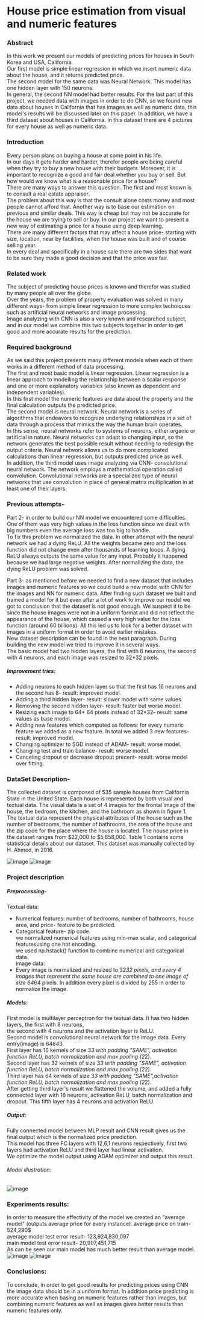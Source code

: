 # House price estimation from visual and numeric features

### Abstract <br/>
In this work we present our models of predicting prices for houses in South Korea and USA, California.<br/>
Our first model is simple linear regression in which we insert numeric data about the house, and it returns predicted price.<br/>
The second model for the same data was Neural Network. This model has one hidden layer with 150 neurons.<br/>
In general, the second NN model had better results. For the last part of this project, we needed data with images in order to do CNN, so we found new data about houses in California that has images as well as numeric data, this model's results will be discussed later on this paper. In addition, we  have a third dataset about houses in California. In this dataset there are 4 pictures for every house as well as numeric data.<br/>
### Introduction <br/>
Every person plans on buying a house at some point in his life.<br/>
In our days it gets harder and harder, therefor people are being careful when they try to buy a new house with their budgets. Moreover, it is important to recognize a good and fair deal whether you buy or sell. But how would we know what is a reasonable price for a house? <br/>
There are many ways to answer this question. The first and most known is to consult a real estate appraiser.<br/>
The problem about this way is that the consult alone costs money and most people cannot afford that. Another way is to base our estimation on previous and similar deals. This way is cheap but may not be accurate for the house we are trying to sell or buy. In our project we want to present a new way of estimating a price for a house using deep learning. <br/>
There are many different factors that may affect a house price- starting with size, location, near by facilities, when the house was built and of course selling year.<br/>
In every deal and specifically in a house sale there are two sides that want to be sure they made a good decision and that the price was fair. <br/>

### Related work <br/>
The subject of predicting house prices is known and therefor was studied by many people all over the globe.<br/>
Over the years, the problem of property evaluation was solved in many different ways- from simple linear regression to more complex techniques such as
artificial neural networks and image processing.<br/>
Image analyzing with CNN is also a very known and researched subject, and in our model we combine this two subjects together in order to get good and more
accurate results for the prediction.<br/>

### Required background <br/>
As we said this project presents many different models when each of them works in a different method of data processing.<br/>
The first and most basic model is linear regression. Linear regression is a linear approach to modelling the relationship between a
scalar response and one or more explanatory variables (also known as dependent and independent variables).<br/>
In this first model the numeric features are data about the property and the final calculation outputs the predicted price.<br/>
The second model is neural network. Neural network is a series of algorithms that endeavors to recognize underlying
relationships in a set of data through a process that mimics the way the human brain operates.<br/>
In this sense, neural networks refer to systems of neurons, either organic or artificial in nature. Neural networks can adapt to changing
input, so the network generates the best possible result without needing to redesign the output criteria. Neural network allows us to do more complicated
calculations than linear regression, but outputs predicted price as well. <br/>
In addition, the third model uses image analyzing via CNN- convolutional neural network. The network employs a mathematical operation called convolution. Convolutional networks are a specialized type of neural <br/>
networks that use convolution in place of general matrix multiplication in at least one of their layers. <br/>

### Previous attempts- <br/>
Part 2- in order to build our NN model we encountered some difficulties. One of them was very high values in the loss function since
we dealt with big numbers even the average loss was too big to handle.<br/>
To fix this problem we normalized the data. In other attempt with the neural network we had a dying ReLU. All the weights became zero and the loss function did not
change even after thousands of learning loops. A dying ReLU always outputs the same value for any input. Probably it happened because we had large negative
weights. After normalizing the data, the dying ReLU problem was solved. <br/>

Part 3- as mentioned before we needed to find a new dataset that includes images and numeric features so we could build a new model with CNN for the images and NN for numeric data. After finding such dataset we built and trained a model for it but even after a lot of work to improve our model we got to conclusion that the dataset is not good enough. We suspect it to be since the house images were not in a uniform format and did not reflect the appearance of the house, which caused a very high value for the loss function (around 60 billions). All this led us to look for a better dataset with images in a uniform format in order to avoid earlier mistakes. <br/>
New dataset description can be found in the next paragraph. During building the new model we tried to improve it in several ways.<br/>
The basic model had two hidden layers, the first with 8 neurons, the second with 4 neurons, and each image was resized to 32*32 pixels.<br/>

##### Improvement tries:

* Adding neurons to each hidden layer so that the first has 16 neurons and the second has 8- result: improved model.<br/>                                      
* Adding a third hidden layer- result: slower model with same values.<br/>
* Removing the second hidden layer- result: faster but worse model.<br/>
* Resizing each image to 64* 64 pixels instead of 32*32- result: same values as base model. <br/>
* Adding new features which computed as follows: for every numeric feature we added as a new feature. In total we added 3 new features- result: improved model. <br/>
* Changing optimizer to SGD instead of ADAM- result: worse model. <br/>
* Changing test and train balance- result: worse model. <br/>
* Canceling dropout or decrease dropout precent- result: worse model over fitting. <br/>
 
### DataSet Description-
The collected dataset is composed of 535 sample houses from California State in the United State. Each house is represented by both visual and textual data. The visual data is a set of 4 images for the frontal image of the house, the bedroom, the kitchen, and the bathroom as shown in figure 1. The textual data represent the physical attributes of the house such as the number of bedrooms, the number of bathrooms, the area of the house and the zip code for the place where the house is located. The house price in the dataset ranges from $22,000 to $5,858,000. Table 1 contains some statistical details about our dataset. This dataset was manually collected by H. Ahmed, in 2016.<br/> 

![image](https://user-images.githubusercontent.com/57639675/107544174-a0340500-6bd2-11eb-96f2-377a99f85ae6.png)
![image](https://user-images.githubusercontent.com/57639675/107544217-ac1fc700-6bd2-11eb-8c56-31ddcf40356f.png) <br/> 

### Project description <br/> 
##### Preprocessing- <br/> 
Textual data:<br/> 
-	Numerical features: number of bedrooms, number of bathrooms, house area, and price- feature to be predicted. <br/> 
- Categorical feature- zip code.<br/> 
we normalized numerical features using min-max scalar, and categorical featuresusing one hot encoding. <br/> 
we used np.hstack() function to combine numerical and categorical data.<br/> 
image data: <br/> 
- Every image is normalized and resized to 32*32 pixels, and every 4 images that represent the same house are combined to one image of
size 64*64 pixels. In addition every pixel is divided by 255 in order to normalize the image.<br/> 

##### Models:
First model is multilayer perceptron for the textual data. It has two hidden layers, the first with 8 neurons,  <br/> 
the second with 4 neurons and the activation layer is ReLU.<br/> 
Second model is convolutional neural network for the image data. Every entry(image) is 64*64*3.<br/> 
First layer has 16 kernels of size 3*3 with padding "SAME", activation function ReLU, batch normalization and max pooling (2*2). <br/> 
Second layer has 32 kernels of size 3*3 with padding "SAME", activation function ReLU, batch normalization and max pooling (2*2).<br/> 
Third layer has 64 kernels of size 3*3 with padding "SAME",activation function ReLU, batch normalization and max pooling (2*2).<br/> 
After getting third layer's result we flattened the volume, and added a fully connected layer with 16 neurons, activation ReLU, batch normalization and dropout.
This fifth layer has 4 neurons and activation ReLU. <br/> 

##### Output:
Fully connected model between MLP result and CNN result gives us the final output which is the normalized price prediction. <br/> 
This model has three FC layers with 12,6,1 neurons respectively, first two layers had activation ReLU and third layer had linear activation. <br/> 
We optimize the model output using ADAM optimizer and output this result. <br/> 

###### Model illustration: <br/> 
![image](https://user-images.githubusercontent.com/57639675/107545631-30267e80-6bd4-11eb-9ac9-ca86335b46fe.png)
<br/> 

### Experiments results:
In order to measure the effectivity of the model we created an "average model" (outputs average price for every instance).
average price on train-524,290$ <br/> 
average model test error result- 123,924,830,097 <br/> 
main model test error result- 20,907,451,715 <br/> 
As can be seen our main model has much better result than average model.  <br/> 
![image](https://user-images.githubusercontent.com/57639675/107546429-04f05f00-6bd5-11eb-8997-6932ba2ee7d2.png)
![image](https://user-images.githubusercontent.com/57639675/107546376-f6a24300-6bd4-11eb-92db-4148a425e65c.png)

### Conclusions:
To conclude, in order to get good results for predicting prices using CNN the image data should be in a uniform format. In addition price predicting is more accurate when basing on numeric features rather than images, but combining numeric features as well as images gives better results than numeric features only.

